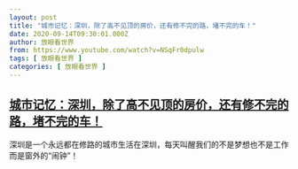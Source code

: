 ```yaml
---
layout: post
title: "城市记忆：深圳，除了高不见顶的房价，还有修不完的路，堵不完的车！"
date: 2020-09-14T09:30:01.000Z
author: 放眼看世界
from: https://www.youtube.com/watch?v=NSqFr0dpulw
tags: [ 放眼看世界 ]
categories: [ 放眼看世界 ]
---
```

<!--1600075801000-->
[城市记忆：深圳，除了高不见顶的房价，还有修不完的路，堵不完的车！](https://www.youtube.com/watch?v=NSqFr0dpulw)
------

<div>
深圳是一个永远都在修路的城市生活在深圳，每天叫醒我们的不是梦想也不是工作而是窗外的“闹钟”！
</div>
